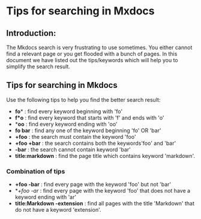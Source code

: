 # Tips for searching in Mxdocs

## Introduction:

The Mkdocs search is very frustrating to use sometimes. You either cannot find a relevant page or you get flooded with a bunch of pages. In this document we have listed out the tips/keywords which will help you to simplify the search result.  

## Tips for searching in Mkdocs

Use the following tips to help you find the better search result:                                                              

- **fo*** : find every keyword beginning with 'fo'
- **f*o** : find every keyword that starts with 'f' and ends with 'o'
- ***oo** : find every keyword ending with 'oo'
- **fo bar** : find any one of the keyword beginning 'fo' OR 'bar'
- **+foo** : the search must contain the keyword 'foo'
- **+foo +bar** : the search contains both the keywords'foo' and 'bar'
- **-bar** : the search cannot contain keyword 'bar'
- **title:markdown** : find the page title which contains keyword 'markdown'.

### Combination of tips

- **+foo -bar** : find every page with the keyword 'foo' but not 'bar'
- **+foo -*ar** : find every page with the keyword 'foo' that does not have a keyword ending with 'ar'
- **title:Markdown -extension** : find all pages with the title 'Markdown' that do not have a keyword 'extension'.